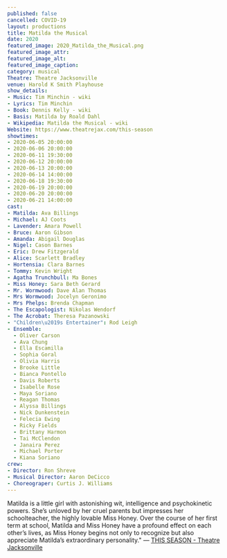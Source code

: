 ```yaml
---
published: false
cancelled: COVID-19
layout: productions
title: Matilda the Musical
date: 2020
featured_image: 2020_Matilda_the_Musical.png
featured_image_attr:
featured_image_alt:
featured_image_caption:
category: musical
Theatre: Theatre Jacksonville
venue: Harold K Smith Playhouse
show_details:
- Music: Tim Minchin - wiki
- Lyrics: Tim Minchin
- Book: Dennis Kelly - wiki
- Basis: Matilda by Roald Dahl
- Wikipedia: Matilda the Musical - wiki
Website: https://www.theatrejax.com/this-season
showtimes:
- 2020-06-05 20:00:00
- 2020-06-06 20:00:00
- 2020-06-11 19:30:00
- 2020-06-12 20:00:00
- 2020-06-13 20:00:00
- 2020-06-14 14:00:00
- 2020-06-18 19:30:00
- 2020-06-19 20:00:00
- 2020-06-20 20:00:00
- 2020-06-21 14:00:00
cast:
- Matilda: Ava Billings
- Michael: AJ Coots
- Lavender: Amara Powell
- Bruce: Aaron Gibson
- Amanda: Abigail Douglas
- Nigel: Cason Barnes
- Eric: Drew Fitzgerald
- Alice: Scarlett Bradley
- Hortensia: Clara Barnes
- Tommy: Kevin Wright
- Agatha Trunchbull: Ma Bones
- Miss Honey: Sara Beth Gerard
- Mr. Wormwood: Dave Alan Thomas
- Mrs Wormwood: Jocelyn Geronimo
- Mrs Phelps: Brenda Chapman
- The Escapologist: Nikolas Wendorf
- The Acrobat: Theresa Pazanowski
- "Children\u2019s Entertainer": Rod Leigh
- Ensemble:
  - Oliver Carson
  - Ava Chung
  - Ella Escamilla
  - Sophia Goral
  - Olivia Harris
  - Brooke Little
  - Bianca Pontello
  - Davis Roberts
  - Isabelle Rose
  - Maya Soriano
  - Reagan Thomas
  - Alyssa Billings
  - Nick Dunkenstein
  - Felecia Ewing
  - Ricky Fields
  - Brittany Harmon
  - Tai McClendon
  - Janaira Perez
  - Michael Porter
  - Kiana Soriano
crew:
- Director: Ron Shreve
- Musical Director: Aaron DeCicco
- Choreograper: Curtis J. Williams
---
```

Matilda is a little girl with astonishing wit, intelligence and psychokinetic powers. She’s unloved by her cruel parents but impresses her schoolteacher, the highly lovable Miss Honey. Over the course of her first term at school, Matilda and Miss Honey have a profound effect on each other’s lives, as Miss Honey begins not only to recognize but also appreciate Matilda’s extraordinary personality." — [THIS SEASON - Theatre Jacksonville](https://www.theatrejax.com/this-season)
